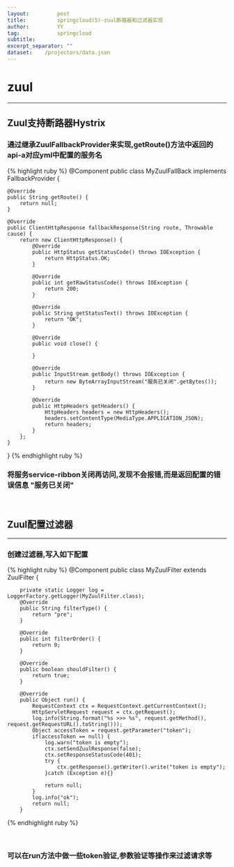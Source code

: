 ```yaml
---
layout:         post
title:     		springcloud(5)-zuul断路器和过滤器实现
author:     	YY
tag:            springcloud
subtitle:    	
excerpt_separator: ""
dataset:    /projectors/data.json
---
```

<h1>zuul</h1>
<hr>
<h2>Zuul支持断路器Hystrix </h2>

<h3>通过继承ZuulFallbackProvider来实现,getRoute()方法中返回的api-a对应yml中配置的服务名</h3>
 
{% highlight ruby %}
@Component
public class MyZuulFallBack implements FallbackProvider {

    @Override
    public String getRoute() {
        return null;
    }

    @Override
    public ClientHttpResponse fallbackResponse(String route, Throwable cause) {
        return new ClientHttpResponse() {
            @Override
            public HttpStatus getStatusCode() throws IOException {
                return HttpStatus.OK;
            }

            @Override
            public int getRawStatusCode() throws IOException {
                return 200;
            }

            @Override
            public String getStatusText() throws IOException {
                return "OK";
            }

            @Override
            public void close() {

            }

            @Override
            public InputStream getBody() throws IOException {
                return new ByteArrayInputStream("服务已关闭".getBytes());
            }

            @Override
            public HttpHeaders getHeaders() {
                HttpHeaders headers = new HttpHeaders();
                headers.setContentType(MediaType.APPLICATION_JSON);
                return headers;
            }
        };
    }
}
{% endhighlight ruby %}
<h3>将服务service-ribbon关闭再访问,发现不会报错,而是返回配置的错误信息  "服务已关闭"</h3>
<br>


<h2>Zuul配置过滤器</h2>
<hr>

<h3>创建过滤器,写入如下配置</h3>

 
{% highlight ruby %}
@Component
public class MyZuulFilter extends ZuulFilter {

        private static Logger log = LoggerFactory.getLogger(MyZuulFilter.class);
        @Override
        public String filterType() {
            return "pre";
        }

        @Override
        public int filterOrder() {
            return 0;
        }

        @Override
        public boolean shouldFilter() {
            return true;
        }

        @Override
        public Object run() {
            RequestContext ctx = RequestContext.getCurrentContext();
            HttpServletRequest request = ctx.getRequest();
            log.info(String.format("%s >>> %s", request.getMethod(), request.getRequestURL().toString()));
            Object accessToken = request.getParameter("token");
            if(accessToken == null) {
                log.warn("token is empty");
                ctx.setSendZuulResponse(false);
                ctx.setResponseStatusCode(401);
                try {
                    ctx.getResponse().getWriter().write("token is empty");
                }catch (Exception e){}

                return null;
            }
            log.info("ok");
            return null;
        }
{% endhighlight ruby %}
 
<br>

<h3>可以在run方法中做一些token验证,参数验证等操作来过滤请求等</font></h3>
 
     











